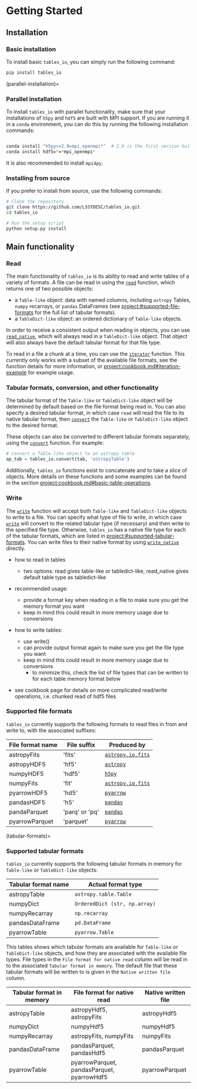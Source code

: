 # Getting Started

## Installation

### Basic installation

To install basic `tables_io`, you can simply run the following command:

```bash
pip install tables_io
```

(parallel-installation)=

### Parallel installation

To install `tables_io` with parallel functionality, make sure that your installations of `h5py` and `hdf5` are built with MPI support. If you are running it in a `conda` environment, you can do this by running the following installation commands:

```bash

conda install "h5py>=2.9=mpi_openmpi*"  # 2.9 is the first version built with mpi on this channel
conda install hdf5=*=*mpi_openmpi*

```

It is also recommended to install `mpi4py`.

### Installing from source

If you prefer to install from source, use the following commands:

```bash
# Clone the repository
git clone https://github.com/LSSTDESC/tables_io.git
cd tables_io

# Run the setup script
python setup.py install
```

## Main functionality

### Read

The main functionality of `tables_io` is its ability to read and write tables of a variety of formats. A file can be read in using the [`read`](#tables_io.io_utils.read.read) function, which returns one of two possible objects:

- a `Table-like` object: data with named columns, including `astropy` Tables, `numpy` recarrays, or `pandas` DataFrames (see <project:#supported-file-formats> for the full list of tabular formats).
- a `TableDict-like` object: an ordered dictionary of `Table-like` objects.

In order to receive a consistent output when reading in objects, you can use [`read_native`](#tables_io.io_utils.read.read_native), which will always read in a `TableDict-like` object. That object will also always have the default tabular format for that file type.

To read in a file a chunk at a time, you can use the [`iterator`](#tables_io.io_utils.iterator.iterator) function. This currently only works with a subset of the available file formats, see the function details for more information, or <project:cookbook.md#iteration-example> for example usage.

### Tabular formats, conversion, and other functionality

The tabular format of the `Table-like` or `TableDict-like` object will be determined by default based on the file format being read in. You can also specify a desired tabular format, in which case `read` will read the file to its native tabular format, then [`convert`](#tables_io.convert.conv_tabledict.convert) the `Table-like` or `TableDict-like` object to the desired format.

These objects can also be converted to different tabular formats separately, using the [`convert`](#tables_io.convert.conv_tabledict.convert) function. For example:

```python
# convert a Table-like object to an astropy table
ap_tab = tables_io.convert(tab, 'astropyTable')
```

Additionally, `tables_io` functions exist to concatenate and to take a slice of objects. More details on these functions and some examples can be found in the section <project:cookbook.md#basic-table-operations>.

### Write

The [`write`](#tables_io.io_utils.write.write) function will accept both `Table-like` and `TableDict-like` objects to write to a file. You can specify what type of file to write, in which case [`write`](#tables_io.io_utils.write.write) will convert to the related tabular type (if necessary) and then write to the specified file type. Otherwise, `tables_io` has a native file type for each of the tabular formats, which are listed in <project:#supported-tabular-formats>. You can write files to their native format by using [`write_native`](#tables_io.io_utils.write.write_native) directly.

- how to read in tables
  - two options: read gives table-like or tabledict-like, read_native gives default table type as tabledict-like
- recommended usage:
  - provide a format key when reading in a file to make sure you get the memory format you want
  - keep in mind this could result in more memory usage due to conversions
- how to write tables:

  - use write()
  - can provide output format again to make sure you get the file type you want
  - keep in mind this could result in more memory usage due to conversions
    - to minimize this, check the list of file types that can be written to for each table memory format below

- see cookbook page for details on more complicated read/write operations, i.e. chunked read of hdf5 files

### Supported file formats

`tables_io` currently supports the following formats to read files in from and write to, with the associated suffixes:

| File format name | File suffix    | Produced by                                                                            |
| ---------------- | -------------- | -------------------------------------------------------------------------------------- |
| astropyFits      | 'fits'         | [`astropy.io.fits`](https://docs.astropy.org/en/stable/io/fits/index.html)             |
| astropyHDF5      | 'hf5'          | [`astropy`](https://docs.astropy.org/en/stable/io/unified.html#hdf5)                   |
| numpyHDF5        | 'hdf5'         | [`h5py`](https://docs.h5py.org/en/stable/quick.html#appendix-creating-a-file)          |
| numpyFits        | 'fit'          | [`astropy.io.fits`](https://docs.astropy.org/en/stable/io/fits/index.html)             |
| pyarrowHDF5      | 'hd5'          | [`pyarrow`](https://arrow.apache.org/docs/python/getstarted.html)                      |
| pandasHDF5       | 'h5'           | [`pandas`](https://pandas.pydata.org/pandas-docs/stable/user_guide/io.html#io-hdf5)    |
| pandaParquet     | 'parq' or 'pq' | [`pandas`](https://pandas.pydata.org/pandas-docs/stable/user_guide/10min.html#parquet) |
| pyarrowParquet   | 'parquet'      | [`pyarrow`](https://arrow.apache.org/docs/python/parquet.html)                         |

(tabular-formats)=

### Supported tabular formats

`tables_io` currently supports the following tabular formats in memory for `Table-like` or `TableDict-like` objects:

| Tabular format name | Actual format type            |
| ------------------- | ----------------------------- |
| astropyTable        | `astropy.table.Table`         |
| numpyDict           | `OrderedDict (str, np.array)` |
| numpyRecarray       | `np.recarray`                 |
| pandasDataFrame     | `pd.DataFrame`                |
| pyarrowTable        | `pyarrow.Table`               |

This tables shows which tabular formats are available for `Table-like` or `TableDict-like` objects, and how they are associated with the available file types. File types in the `File format for native read` column will be read in to the associated `Tabular format in memory`. The default file that these tabular formats will be written to is given in the `Native written file` column.

| Tabular format in memory | File format for native read                | Native written file |
| ------------------------ | ------------------------------------------ | ------------------- |
| astropyTable             | astropyHdf5, astropyFits                   | astropyHdf5         |
| numpyDict                | numpyHdf5                                  | numpyHdf5           |
| numpyRecarray            | astropyFits, numpyFits                     | numpyFits           |
| pandasDataFrame          | pandasParquet, pandasHdf5                  | pandasParquet       |
| pyarrowTable             | pyarrowParquet, pandasParquet, pyarrowHdf5 | pyarrowParquet      |
